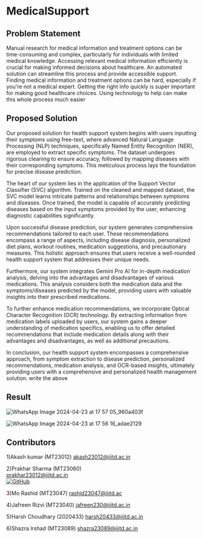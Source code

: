 # MedicalSupport
## Problem Statement
Manual research for medical information and treatment options can be time-consuming and complex, particularly for individuals with limited medical knowledge. Accessing relevant medical information efficiently is crucial for making informed decisions about healthcare. An automated solution can streamline this process and provide accessible support.
Finding medical information and treatment options can be hard, especially if you're not a medical expert. Getting the right info quickly is super important for making good healthcare choices. Using technology to help can make this whole process much easier
## Proposed Solution
Our proposed solution for health support system begins with users inputting their symptoms using free-text, where advanced Natural Language Processing (NLP) techniques, specifically Named Entity Recognition (NER), are employed to extract specific symptoms. The dataset undergoes rigorous cleaning to ensure accuracy, followed by mapping diseases with their corresponding symptoms. This meticulous process lays the foundation for precise disease prediction.

The heart of our system lies in the application of the Support Vector Classifier (SVC) algorithm. Trained on the cleaned and mapped dataset, the SVC model learns intricate patterns and relationships between symptoms and diseases. Once trained, the model is capable of accurately predicting diseases based on the input symptoms provided by the user, enhancing diagnostic capabilities significantly.

Upon successful disease prediction, our system generates comprehensive recommendations tailored to each user. These recommendations encompass a range of aspects, including disease diagnosis, personalized diet plans, workout routines, medication suggestions, and precautionary measures. This holistic approach ensures that users receive a well-rounded health support system that addresses their unique needs.

Furthermore, our system integrates Gemini Pro AI for in-depth medication analysis, delving into the advantages and disadvantages of various medications. This analysis considers both the medication data and the symptoms/diseases predicted by the model, providing users with valuable insights into their prescribed medications.

To further enhance medication recommendations, we incorporate Optical Character Recognition (OCR) technology. By extracting information from medication labels uploaded by users, our system gains a deeper understanding of medication specifics, enabling us to offer detailed recommendations that include medication details along with their advantages and disadvantages, as well as additional precautions.

In conclusion, our health support system encompasses a comprehensive approach, from symptom extraction to disease prediction, personalized recommendations, medication analysis, and OCR-based insights, ultimately providing users with a comprehensive and personalized health management solution.
write the above 
 ## Result 
 ![WhatsApp Image 2024-04-23 at 17 57 05_960a403f](https://github.com/prakhar1302/IR_Project/assets/142145465/d71f83b1-77b3-4e3b-bb1c-a73203b14ef9)

 ![WhatsApp Image 2024-04-23 at 17 56 16_adae2129](https://github.com/prakhar1302/IR_Project/assets/142145465/8ff0975f-7fcd-4c1d-a990-0447b1abd49f)

## Contributors
1)Akash kumar (MT23012)
akash23012@iiitd.ac.in

2)Prakhar Sharma (MT23060) </br>
prakhar23012@iiitd.ac.in </br>
[![GitHub](https://img.shields.io/badge/GitHub-Profile-green?style=flat&logo=github)](https://github.com/prakhar1302/IR_Project)

3)Mo Rashid (MT23047)
rashid23047@iiitd.ac

4)Jafreen Rizvi (MT23040)
jafreen230@iiitd.ac.in

5)Harsh Choudhary (2020433)
harsh20433@iiitd.ac.in

6)Shazra Irshad (MT23089)
shazra23089@iiitd.ac.in
